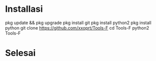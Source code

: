 # Installasi
pkg update && pkg upgrade
pkg install git
pkg install python2
pkg install python
git clone https://github.com/xxoprt/Tools-F
cd Tools-F
python2 Tools-F
# Selesai
